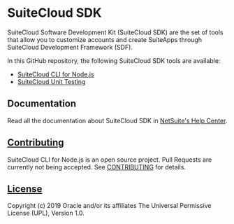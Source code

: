 # SuiteCloud SDK
SuiteCloud Software Development Kit (SuiteCloud SDK) are the set of tools that allow you to customize accounts and create SuiteApps through SuiteCloud Development Framework (SDF).

In this GitHub repository, the following SuiteCloud SDK tools are available:
- [SuiteCloud CLI for Node.js](./packages/node-cli)
- [SuiteCloud Unit Testing](./packages/unit-testing)

## Documentation
Read all the documentation about SuiteCloud SDK in [NetSuite's Help Center](
https://system.netsuite.com/app/help/helpcenter.nl?fid=chapter_156026236161.html).

## [Contributing](./CONTRIBUTING.md)
SuiteCloud CLI for Node.js is an open source project. Pull Requests are currently not being accepted. See [CONTRIBUTING](./CONTRIBUTING.md) for details.

## [License](./LICENSE.txt)
Copyright (c) 2019 Oracle and/or its affiliates The Universal Permissive License (UPL), Version 1.0.